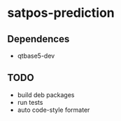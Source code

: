 # satpos-prediction

## Dependences
* qtbase5-dev

## TODO
* build deb packages
* run tests
* auto code-style formater

